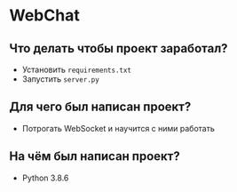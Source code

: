 # WebChat

## Что делать чтобы проект заработал?

- Установить ``requirements.txt``
- Запустить ``server.py``

## Для чего был написан проект?

- Потрогать WebSocket и научится с ними работать

## На чём был написан проект?

- Python 3.8.6